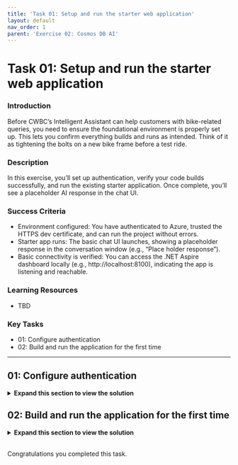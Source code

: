 ```yaml
---
title: 'Task 01: Setup and run the starter web application'
layout: default
nav_order: 1
parent: 'Exercise 02: Cosmos DB AI'
---
```


# Task 01: Setup and run the starter web application

### Introduction
Before CWBC’s Intelligent Assistant can help customers with bike-related queries, you need to ensure the foundational environment is properly set up. This lets you confirm everything builds and runs as intended. Think of it as tightening the bolts on a new bike frame before a test ride.

### Description
In this exercise, you’ll set up authentication, verify your code builds successfully, and run the existing starter application. Once complete, you’ll see a placeholder AI response in the chat UI.

### Success Criteria
- Environment configured: You have authenticated to Azure, trusted the HTTPS dev certificate, and can run the project without errors.
- Starter app runs: The basic chat UI launches, showing a placeholder response in the conversation window (e.g., “Place holder response”).
- Basic connectivity is verified: You can access the .NET Aspire dashboard locally (e.g., http://localhost:8100), indicating the app is listening and reachable.


### Learning Resources
 - TBD

### Key Tasks
 - 01: Configure authentication
 - 02: Build and run the application for the first time

---

## 01: Configure authentication

<details markdown="block"> 
  <summary><strong>Expand this section to view the solution</strong></summary> 

CWBC values a secure-by-design approach—especially as the Intelligent Assistant will store private user data, product catalogs, and ride recommendations in Azure Cosmos DB. Proper authentication ensures only authorized personnel and processes can access these resources.

<!-- 1. @lab.Activity(Automated3) -->

1. On your Windows task bar, select **Terminal**.

1. Change the current working directory to where the application repository was cloned.

    ```
    cd C:\Users\Admin\Repos\cosmosdb-nosql-copilot
    ```

    {: .highlight }
    > Using the **Copy** option and selecting **Ctrl+V** to paste into the VM will be faster than using **Text** for Type Text. This will be more useful later on with long blocks of code.

1. Open the project in Visual Studio Code with the following command.

    ```
    code .
    ```

1. Within Visual Studio Code, open a new terminal by selecting **Terminal** on the top toolbar, then selecting **New Terminal**. Alternatively, select **Ctrl+Shift+**.



### Sign in to Azure

To access our Azure resources, you need to be authenticated from our terminal in Visual Studio Code. This application uses authentication with [Microsoft Entra ID](https://learn.microsoft.com/entra/identity/). Role assignments have already been created for your user during resource deployment. 

<!-- If you're already signed in with the user credentials you used for deployment, skip to [Build and run the application for the first time.](#build-and-run-the-application-for-the-first-time) -->

1. Sign in to the Azure CLI by entering the following command in the terminal window inside of Visual Studio Code.

    ```
    az login
    ```

1. Select **Work or school account**, then select **Continue**.

    {: .warning }
    > The sign in window may open behind Visual Studio Code.

1. Sign in with your credentials.

1. Select **No, sign in to this app only**, when prompted.

    ![r6n40tu8.jpg](../media/r6n40tu8.jpg)

1. In the VS Code Terminal, enter **1** to select your subscription and tenant.

---

### Grant Azure permissions to your account

Before you can run the applications locally within the security context of our Azure user you need to ensure it has permissions to the data in Azure Cosmos DB account and the endpoints of Azure Open AI account.  

1. Within Visual Studio Code terminal and change the current working directory to the scripts folder of this application.

    ```
    cd ~/Repos/cosmosdb-nosql-copilot/infra/scripts
    ```

1. Open Microsoft Edge, go to [Azure portal](https://portal.azure.com), then sign in with your credentials:

    | Item | Value |
    |:--------|:--------|
    | Username   | Azure user name   |
    | Password  | Azure password   |

1. Expand the service menu on the left, then select **Resource Groups**.

    ![rc1npqa6.jpg](../media/rc1npqa6.jpg)

1. Select **cosmosdb-nosql-copilot**.

    ![36nxa5yl.jpg](../media/36nxa5yl.jpg)

1. On the resource group page, verify all the deployments have **Succeeded** under the **Deployments** property before proceeding forward.

    ![hp4t1wqe.jpg](../media/hp4t1wqe.jpg)

    {: .warning }
    > If it's still deploying, wait until it's complete.

1. Close the browser window.

1. Go to your VS Code terminal, then run the **azd-role-assignments.sh** script to grant permissions to your Azure user account.

    ```
    ./azd-role-assignments.sh
    ```

    {: .note }
    > You can open the file in VS Code to see how this was written.
</details>


## 02: Build and run the application for the first time

<details markdown="block"> 
  <summary><strong>Expand this section to view the solution</strong></summary> 

CWBC wants to verify the project scaffolding is sound before introducing the real AI features.
Now that authentication is in place, you can run the initial version of the Intelligent Assistant to confirm everything compiles and the UI functions. 

1. In the same terminal, change directories to **src/cosmos-copilot.AppHost**. 

    ```
    cd ~/Repos/cosmosdb-nosql-copilot/src/cosmos-copilot.AppHost
    ```

    {: . important }
    > The **AppHost** is the entry point for all .NET Aspire projects and it acts as an orchestrator for all the dependent projects and services in your application.

1. Before you run the application locally, you need to trust the https developer certificate that .NET will generate for us.

    ```
    dotnet dev-certs https --clean
    dotnet dev-certs https --trust
    ```

1. In the **Security Warning** dialog to install certificate, select **Yes**.

    ![29hjf6lz.jpg](../media/29hjf6lz.jpg)

1. At this point, your app has enough information to run but not enough to generate a real response from an LLM. Run the application to make sure your code doesn't have any omissions or errors.

    ```
    dotnet workload restore
    dotnet run
    ```

    {: .note }
    > You may see some warnings in the terminal which are safe to ignore.

1. To test our application, launch the .NET Aspire dashboard by selecting **Ctrl+click** on the URL on the **Login to the dashboard** line.

    ![qzzrpnbe.jpg](../media/qzzrpnbe.jpg)

    {: .note }
    > This will automatically open the .NET Aspire dashboard in a web browser.
    >
    > The .NET Aspire dashboard has pages to manage all project resources, view console output, structured logs, traces for each request, and metrics emitted by various libraries. 

    {: .warning }
    > If you get a "Your connection isn't private" message on the web browser, close all browser windows, then select **Ctrl+click** on the dashboard URL again.

1. On the dashboard, launch our chat application by selecting the **http://localhost:8100** endpoint.

    ![264e3coh.jpg](../media/264e3coh.jpg)

1. Select **Create new chat** on the left.

    ![qwjz84fp.jpg](../media/qwjz84fp.jpg)

1. Enter **What are the most expensive bikes?**, then select the send button.

    ![dqyeh9f4.jpg](../media/dqyeh9f4.jpg)

    {: .note }
    > The AI assistant will respond with **"Place holder response"** and a token value of zero. We'll explain tokens in a later exercise.

    ![d92qn2mh.jpg](../media/d92qn2mh.jpg)

1. Close the browser window.

1. In the VS Code terminal, select **Ctrl+C** to shut down the application. Leave the terminal open.

{: .note }
> Every time you run the application locally, we’ll do it from the **src/cosmos-copilot.AppHost** directory you are already in. All updates to the application will be to files in the **src/cosmos-copilot.WebApp** directory and its folders.

</details>
</br>


Congratulations you completed this task.